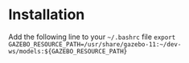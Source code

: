# Installation

Add the following line to your `~/.bashrc` file
`export GAZEBO_RESOURCE_PATH=/usr/share/gazebo-11:~/dev-ws/models:${GAZEBO_RESOURCE_PATH}`